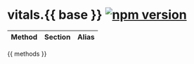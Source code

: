 # vitals.{{ base }} [![npm version](https://img.shields.io/badge/npm-3.0.0--beta-brightgreen.svg?style=flat)](https://www.npmjs.com/package/node-vitals)

| Method | Section | Alias |
| :----- | :------ | :---- |
{{ methods }}

